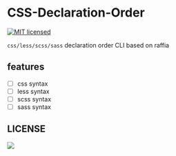 # CSS-Declaration-Order

<div>

[![MIT licensed][mit-badge]][mit-url]

[mit-badge]: https://img.shields.io/badge/license-MIT-blue.svg?color=brightgreen
[mit-url]: LICENSE

</div>

`css/less/scss/sass` declaration order CLI based on raffia

## features

- [ ] css syntax
- [ ] less syntax
- [ ] scss syntax
- [ ] sass syntax

## LICENSE

![](https://github.com/shulandmimi/css-declaration-order/blob/master/LICENSE)
